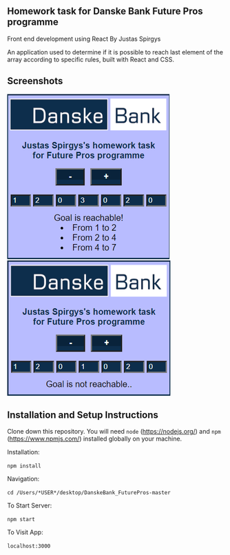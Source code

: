 
## Homework task for Danske Bank Future Pros programme 
Front end development using React By Justas Spirgys

An application used to determine if it is possible to reach last element of the array according to specific rules, built with React and CSS.

## Screenshots

![Screenshot](/screenshot.png?raw=true "Homework")
![Screenshot](/screenshot2.png?raw=true "Homework")

## Installation and Setup Instructions

Clone down this repository. You will need `node` (https://nodejs.org/) and `npm` (https://www.npmjs.com/) installed globally on your machine.  

Installation:

`npm install`  

Navigation:

`cd /Users/*USER*/desktop/DanskeBank_FuturePros-master`

To Start Server:

`npm start`  

To Visit App:

`localhost:3000`  
